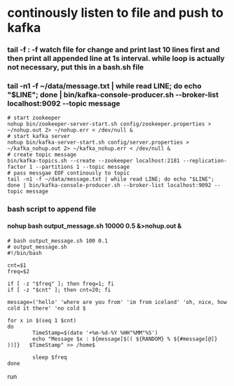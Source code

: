 # continously listen to file and push to kafka
### tail -f : -f watch file for change and print last 10 lines first and then print all appended line at 1s interval.  while loop is actually not necessary, put this in a bash.sh file
### tail -n1 -f ~/data/message.txt | while read LINE; do echo "$LINE"; done | bin/kafka-console-producer.sh --broker-list localhost:9092 --topic message

```
# start zookeeper
nohup bin/zookeeper-server-start.sh config/zookeeper.properties > ~/nohup.out 2> ~/nohup.err < /dev/null &
# start kafka server
nohup bin/kafka-server-start.sh config/server.properties > ~/kafka_nohup.out 2> ~/kafka_nohup.err < /dev/null &
# create topic message 
bin/kafka-topics.sh --create --zookeeper localhost:2181 --replication-factor 1 --partitions 1 --topic message
# pass messgae EOF continously to topic
tail -n1 -f ~/data/message.txt | while read LINE; do echo "$LINE"; done | bin/kafka-console-producer.sh --broker-list localhost:9092 --topic message
```

### bash script to append file 
#### nohup bash output_message.sh 10000 0.5 &>nohup.out &
```
# bash output_message.sh 100 0.1
# output_message.sh 
#!/bin/bash

cnt=$1
freq=$2

if [ -z "$freq" ]; then freq=1; fi
if [ -z "$cnt" ]; then cnt=20; fi

message=('hello' 'where are you from' 'im from iceland' 'oh, nice, how cold it there' 'no cold $

for x in $(seq 1 $cnt)
do
        TimeStamp=$(date '+%m-%d-%Y %HH"%MM"%S')
        echo "Message $x : ${message[$(( ${RANDOM} % ${#message[@]} ))]}   $TimeStamp" >> /home$

        sleep $freq
done

```
run
